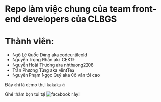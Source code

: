 # Repo làm việc chung của team front-end developers của CLBGS

# Thành viên:
- Ngô Lê Quốc Dũng aka codeuntilcold
- Nguyễn Trọng Nhân aka CEK19
- Nguyễn Hoài Thương aka nhthuong2208
- Trần Phương Tùng aka MintTea
- Nguyễn Phạm Ngọc Quý aka Cố vấn tối cao

Đây chỉ là demo thui kakaka 🔥

Ghé thăm bọn tui tại ![facebook này](fb.com/clbgsbk)!
